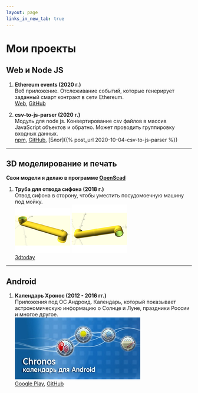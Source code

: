 ```yaml
---
layout: page
links_in_new_tab: true
---
```

# Мои проекты

## Web и Node JS
1. **Ethereum events (2020 г.)**  
Веб приложение. Отслеживание событий, которые генерирует заданный смарт контракт в сети Ethereum.  
[Web](https://ethereum-events.com), [GitHub](https://github.com/Mendeo/ethereum-events)

1. **csv-to-js-parser (2020 г.)**  
Модуль для node js. Конвертирование csv файлов в массив JavaScript объектов и обратно. Может проводить группировку входных данных.  
[npm](https://www.npmjs.com/package/csv-to-js-parser), [GitHub](https://github.com/Mendeo/csv-to-js-parser), [Блог]({% post_url 2020-10-04-csv-to-js-parser %})

---
## 3D моделирование и печать
**Свои модели я делаю в программе [OpenScad](https://www.openscad.org)**  
1. **Труба для отвода сифона (2018 г.)**  
Отвод сифона в сторону, чтобы уместить посудомоечную машину под мойку.  
![изображение модели 1](/assets/projects/KitchenSinkDraining1.png)
![изображение модели 2](/assets/projects/KitchenSinkDraining2.png)  
[3dtoday](https://3dtoday.ru/3d-models/for-home/kitchen/truba_dlya_otvoda_sifona)

---
## Android
1. **Календарь Хронос (2012 - 2016 гг.)**  
Приложения под ОС Андроид. Календарь, который показывает астрономическую информацию о Солнце и Луне, праздники России и многое другое.  
![logo](/assets/projects/chronos.jpg)  
[Google Play](https://play.google.com/store/apps/details?id=ru.mendeo.chronos), [GitHub](https://github.com/Mendeo/Chronos)